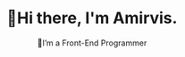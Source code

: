 <div align="center">
  <h1>👋Hi there, I'm Amirvis.</h1>
  <samll>👀I’m a Front-End Programmer</samll>
</div>
